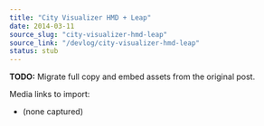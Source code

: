 ```yaml
---
title: "City Visualizer HMD + Leap"
date: 2014-03-11
source_slug: "city-visualizer-hmd-leap"
source_link: "/devlog/city-visualizer-hmd-leap"
status: stub
---
```

**TODO:** Migrate full copy and embed assets from the original post.

Media links to import:
- (none captured)

